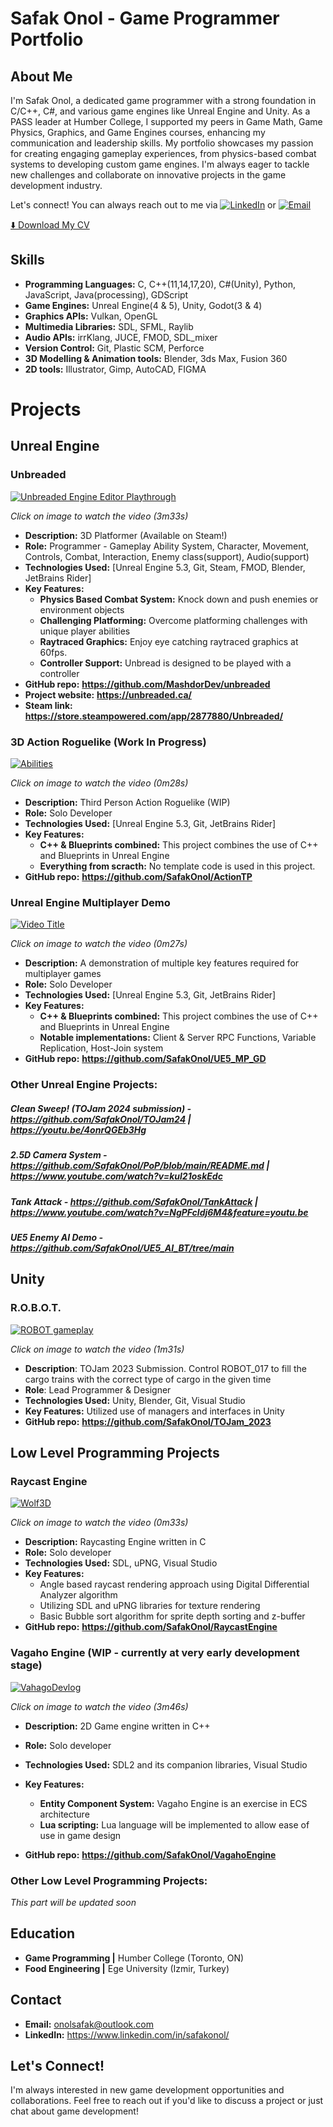 # Safak Onol - Game Programmer Portfolio

## About Me
I'm Safak Onol, a dedicated game programmer with a strong foundation in C/C++, C#, and various game engines like Unreal Engine and Unity. As a PASS leader at Humber College, I supported my peers in Game Math, Game Physics, Graphics, and Game Engines courses, enhancing my communication and leadership skills.
My portfolio showcases my passion for creating engaging gameplay experiences, from physics-based combat systems to developing custom game engines. I'm always eager to tackle new challenges and collaborate on innovative projects in the game development industry. 

Let's connect! You can always reach out to me via [![LinkedIn](https://img.shields.io/badge/-LinkedIn-0077B5?style=flat&logo=linkedin&logoColor=white)](https://www.linkedin.com/in/safakonol) or [![Email](https://img.shields.io/badge/-Email-0072C6?style=flat&logo=envelope&logoColor=white)](mailto:onolsafak@outlook.com)

[⬇️ Download My CV](https://raw.githubusercontent.com/SafakOnol/SafakOnol/main/Safak_Onol_Resume.pdf)

## Skills
- **Programming Languages:** C, C++(11,14,17,20), C#(Unity), Python, JavaScript, Java(processing), GDScript
- **Game Engines:** Unreal Engine(4 & 5), Unity, Godot(3 & 4)
- **Graphics APIs:** Vulkan, OpenGL
- **Multimedia Libraries:** SDL, SFML, Raylib
- **Audio APIs:** irrKlang, JUCE, FMOD, SDL_mixer
- **Version Control:** Git, Plastic SCM, Perforce
- **3D Modelling & Animation tools:** Blender, 3ds Max, Fusion 360
- **2D tools:** Illustrator, Gimp, AutoCAD, FIGMA


# Projects

## Unreal Engine

### Unbreaded
[![Unbreaded Engine Editor Playthrough](https://img.youtube.com/vi/OTuqmhzNoNY/0.jpg)](https://www.youtube.com/watch?v=OTuqmhzNoNY)

*Click on image to watch the video (3m33s)*
- **Description:** 3D Platformer (Available on Steam!)
- **Role:** Programmer - Gameplay Ability System, Character, Movement, Controls, Combat, Interaction, Enemy class(support), Audio(support)
- **Technologies Used:** [Unreal Engine 5.3, Git, Steam, FMOD, Blender, JetBrains Rider]
- **Key Features:**
  - **Physics Based Combat System:** Knock down and push enemies or environment objects
  - **Challenging Platforming:** Overcome platforming challenges with unique player abilities
  - **Raytraced Graphics:** Enjoy eye catching raytraced graphics at 60fps.
  - **Controller Support:** Unbread is designed to be played with a controller
- **GitHub repo:** **https://github.com/MashdorDev/unbreaded**
- **Project website:** **https://unbreaded.ca/**
- **Steam link:** **https://store.steampowered.com/app/2877880/Unbreaded/**

### 3D Action Roguelike (Work In Progress)
[![Abilities](https://img.youtube.com/vi/vUQnETxwbJ0/0.jpg)](https://www.youtube.com/watch?v=vUQnETxwbJ0)

*Click on image to watch the video (0m28s)*
- **Description:** Third Person Action Roguelike (WIP)
- **Role:** Solo Developer
- **Technologies Used:** [Unreal Engine 5.3, Git, JetBrains Rider]
- **Key Features:**
  - **C++ & Blueprints combined:** This project combines the use of C++ and Blueprints in Unreal Engine
  - **Everything from scracth:** No template code is used in this project.
- **GitHub repo:** **https://github.com/SafakOnol/ActionTP**

### Unreal Engine Multiplayer Demo
[![Video Title](https://img.youtube.com/vi/Ppmcb1GyVeI/0.jpg)](https://www.youtube.com/watch?v=Ppmcb1GyVeI)

*Click on image to watch the video (0m27s)*
- **Description:** A demonstration of multiple key features required for multiplayer games
- **Role:** Solo Developer
- **Technologies Used:** [Unreal Engine 5.3, Git, JetBrains Rider]
- **Key Features:**
  - **C++ & Blueprints combined:** This project combines the use of C++ and Blueprints in Unreal Engine
  - **Notable implementations:** Client & Server RPC Functions, Variable Replication, Host-Join system
- **GitHub repo:** **https://github.com/SafakOnol/UE5_MP_GD**

### Other Unreal Engine Projects:

##### Clean Sweep! (TOJam 2024 submission) - https://github.com/SafakOnol/TOJam24 | https://youtu.be/4onrQGEb3Hg
##### 2.5D Camera System - https://github.com/SafakOnol/PoP/blob/main/README.md | https://www.youtube.com/watch?v=kul21oskEdc
##### Tank Attack - https://github.com/SafakOnol/TankAttack | https://www.youtube.com/watch?v=NgPFcldj6M4&feature=youtu.be
##### UE5 Enemy AI Demo - https://github.com/SafakOnol/UE5_AI_BT/tree/main 


## Unity

### R.O.B.O.T.
[![ROBOT gameplay](https://img.youtube.com/vi/xyPSz0Ne2ww/0.jpg)](https://www.youtube.com/watch?v=xyPSz0Ne2ww)

*Click on image to watch the video (1m31s)*
- **Description**: TOJam 2023 Submission. Control ROBOT_017 to fill the cargo trains with the correct type of cargo in the given time
- **Role**: Lead Programmer & Designer
- **Technologies Used:** Unity, Blender, Git, Visual Studio
- **Key Features:** Utilized use of managers and interfaces in Unity
- **GitHub repo:** **https://github.com/SafakOnol/TOJam_2023**

## Low Level Programming Projects

### Raycast Engine
[![Wolf3D](https://img.youtube.com/vi/dX1yLiSi9mE/0.jpg)](https://www.youtube.com/watch?v=dX1yLiSi9mE)

*Click on image to watch the video (0m33s)*
- **Description:** Raycasting Engine written in C
- **Role:** Solo developer
- **Technologies Used:** SDL, uPNG, Visual Studio
- **Key Features:**
  - Angle based raycast rendering approach using Digital Differential Analyzer algorithm
  - Utilizing SDL and uPNG libraries for texture rendering
  - Basic Bubble sort algorithm for sprite depth sorting and z-buffer
- **GitHub repo:** **https://github.com/SafakOnol/RaycastEngine**

### Vagaho Engine (WIP - currently at very early development stage)
[![VahagoDevlog](https://img.youtube.com/vi/EH0EZkVaDxA)](https://www.youtube.com/watch?v=EH0EZkVaDxA)

*Click on image to watch the video (3m46s)*
- **Description:** 2D Game engine written in C++
- **Role:** Solo developer
- **Technologies Used:** SDL2 and its companion libraries, Visual Studio
- **Key Features:**
  - **Entity Component System:** Vagaho Engine is an exercise in ECS architecture
  - **Lua scripting:** Lua language will be implemented to allow ease of use in game design

- **GitHub repo:** **https://github.com/SafakOnol/VagahoEngine**

### Other Low Level Programming Projects:

*This part will be updated soon*


## Education
- **Game Programming |** 
  Humber College (Toronto, ON)
- **Food Engineering |** Ege University (Izmir, Turkey)

## Contact
- **Email:** onolsafak@outlook.com 
- **LinkedIn:** https://www.linkedin.com/in/safakonol/


## Let's Connect!
I'm always interested in new game development opportunities and collaborations. Feel free to reach out if you'd like to discuss a project or just chat about game development!
